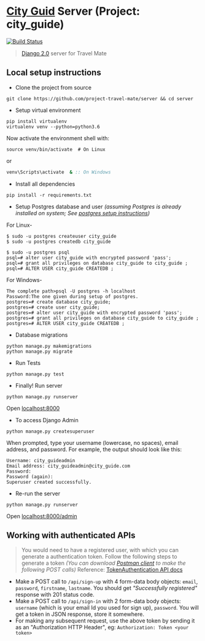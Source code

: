 # [City Guid](https://github.com/ToluFash/City-Guide) Server (Project: city_guide)
[![Build Status](https://travis-ci.org/project-travel-mate/server.svg?branch=master)](https://travis-ci.org/project-travel-mate/server)
> [Django 2.0](https://docs.djangoproject.com/en/2.0/releases/2.0/) server for Travel Mate

## Local setup instructions
+ Clone the project from source
```shell
git clone https://github.com/project-travel-mate/server && cd server
```
+ Setup virtual environment
```shell
pip install virtualenv
virtualenv venv --python=python3.6
```
Now activate the environment shell with:
```shell
source venv/bin/activate  # On Linux
```
or
```bat
venv\Scripts\activate  & :: On Windows
```
+ Install all dependencies
```shell
pip install -r requirements.txt
```
+ Setup Postgres database and user
*(assuming Postgres is already installed on system; See [postgres setup instructions](http://postgresguide.com/setup/install.html))*

For Linux-
```
$ sudo -u postgres createuser city_guide
$ sudo -u postgres createdb city_guide

$ sudo -u postgres psql
psql=# alter user city_guide with encrypted password 'pass';
psql=# grant all privileges on database city_guide to city_guide ;
psql=# ALTER USER city_guide CREATEDB ;
```
For Windows-
```
The complete path>psql -U postgres -h localhost
Password:The one given during setup of postgres.
postgres=# create database city_guide;
postgres=# create user city_guide;
postgres=# alter user city_guide with encrypted password 'pass';
postgres=# grant all privileges on database city_guide to city_guide ;
postgres=# ALTER USER city_guide CREATEDB ;
```

+ Database migrations
```
python manage.py makemigrations
python manage.py migrate
```

+ Run Tests
```
python manage.py test
```

+ Finally! Run server
```
python manage.py runserver
```

Open [localhost:8000](http://localhost:8000)

+ To access Django Admin
```
python manage.py createsuperuser
```

When prompted, type your username (lowercase, no spaces), email address, and password.
For example, the output should look like this:

```
Username: city_guideadmin
Email address: city_guideadmin@city_guide.com
Password:
Password (again):
Superuser created successfully.
```

+ Re-run the server
```
python manage.py runserver
```

Open [localhost:8000/admin](http://localhost:8000/admin)

## Working with authenticated APIs

> You would need to have a registered user, with which you can generate a authentication token. Follow the following steps to generate a token *(You can download [Postman client](https://www.getpostman.com/) to make the following POST calls)*
Reference: [TokenAuthentication API docs](http://www.django-rest-framework.org/api-guide/authentication/#tokenauthentication)

+ Make a POST call to `/api/sign-up` with 4 form-data body objects: `email`, `password`, `firstname`, `lastname`. You should get *"Successfully registered"* response with 201 status code.
+ Make a POST call to `/api/sign-in` with 2 form-data body objects: `username` (which is your email Id you used for sign up), `password`. You will get a token in JSON response, store it somewhere.
+ For making any subsequent request, use the above token by sending it as an "Authorization HTTP Header", eg: `Authorization: Token <your token>`
